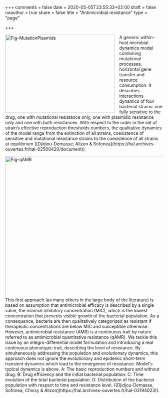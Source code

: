 +++
comments = false
date = 2020-05-05T23:55:33+02:00
draft = false
noauthor = true
share = false
title = "Antimicrobial resistance"
type = "page"

+++


<html>
<head>
<style>
img {
  float: left;
}
</style>
</head>
<body>

<p><img src="/uploads/Fig-MutationPlasmids.jpg" alt="Fig-MutationPlasmids" style="width:350px;height:250px;margin-right:15px;">
A generic within-host microbial dynamics model combining  mutational processes, horizontal gene transfer and resource consumption. It describes interactions dynamics of four bacterial strains: one fully sensitive to the drug, one with mutational resistance only, one with plasmidic resistance only and one with both resistances. With respect to the order in the set of  strain’s effective reproduction thresholds numbers, the qualitative dynamics of the model range from the extinction of all strains, coexistence of sensitive and mutational resistance strains to the coexistence of all strains at equilibrium ([Djidjou-Demasse, Alizon & Sofonea](https://hal.archives-ouvertes.fr/hal-02500420/document)).</p>
</p> 
<img src="/uploads/Fig-qAMR.jpg" alt="Fig-qAMR" width="1000" height="450">
<p> This first approach (as many others in the large body of the literature) is based on assumption that antimicrobial efficacy is described by a single value, the minimal inhibitory concentration (MIC), which is the lowest concentration that prevents visible growth of the bacterial population. As a consequence, bacteria are then qualitatively categorized as resistant if therapeutic concentrations are below MIC and susceptible otherwise. However, antimicrobial resistance (AMR) is a continuous trait by nature referred to as antimicrobial quantitative resistance (qAMR). We tackle this issue by an integro-differential model formulation and introducing a real continuous phenotypic trait, describing the level of resistance. By simultaneously addressing the population and evolutionary dynamics, this approach does not ignore the evolutionary and epidemic short-term transient dynamics which lead to the emergence of resistance. Model's typical dynamics is above. A: The basic reproduction numbers and without drug. B: Drug efficiency and the initial bacterial population. C: Time evolution of the total bacterial population. D: Distribution of the bacterial population with respect to time and resistance level.  ([Djidjou-Demasse, Sofonea, Choisy & Alizon](https://hal.archives-ouvertes.fr/hal-03194023)).</p>
</body>
</html>




